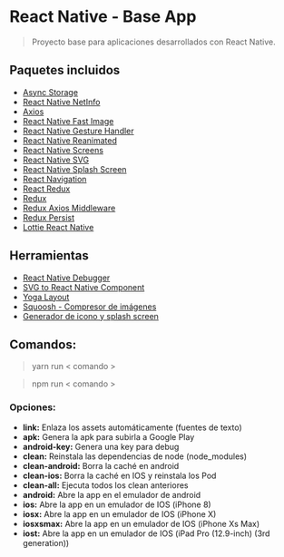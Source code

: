 # React Native - Base App
> Proyecto base para aplicaciones desarrollados con React Native.

## Paquetes incluidos

- [Async Storage](https://github.com/react-native-community/async-storage)
- [React Native NetInfo](https://github.com/react-native-community/react-native-netinfo)
- [Axios](https://github.com/axios/axios)
- [React Native Fast Image](https://github.com/DylanVann/react-native-fast-image)
- [React Native Gesture Handler](https://github.com/kmagiera/react-native-gesture-handler)
- [React Native Reanimated](https://github.com/kmagiera/react-native-reanimated)
- [React Native Screens](https://github.com/kmagiera/react-native-screens)
- [React Native SVG](https://github.com/react-native-community/react-native-svg)
- [React Native Splash Screen](https://github.com/crazycodeboy/react-native-splash-screen)
- [React Navigation](https://reactnavigation.org/)
- [React Redux](https://github.com/reduxjs/react-redux)
- [Redux](https://es.redux.js.org/)
- [Redux Axios Middleware](https://github.com/svrcekmichal/redux-axios-middleware)
- [Redux Persist](https://github.com/rt2zz/redux-persist)
- [Lottie React Native](https://github.com/react-native-community/lottie-react-native)

## Herramientas

- [React Native Debugger](https://github.com/jhen0409/react-native-debugger)
- [SVG to React Native Component](https://www.smooth-code.com/open-source/svgr/playground)
- [Yoga Layout](https://yogalayout.com/)
- [Squoosh - Compresor de imágenes](https://squoosh.app/)
- [Generador de icono y splash screen](https://github.com/bamlab/react-native-make)

## Comandos:
> yarn run < comando >

> npm run < comando >

### Opciones:
- **link:** Enlaza los assets automáticamente (fuentes de texto)
- **apk:** Genera la apk para subirla a Google Play
- **android-key:** Genera una key para debug
- **clean:** Reinstala las dependencias de node (node_modules)
- **clean-android:** Borra la caché en android
- **clean-ios:** Borra la caché en IOS y reinstala los Pod
- **clean-all:** Ejecuta todos los clean anteriores
- **android:** Abre la app en el emulador de android
- **ios:** Abre la app en un emulador de IOS (iPhone 8)
- **iosx:** Abre la app en un emulador de IOS (iPhone X)
- **iosxsmax:** Abre la app en un emulador de IOS (iPhone Xs Max)
- **iost:** Abre la app en un emulador de IOS (iPad Pro (12.9-inch) (3rd generation))
